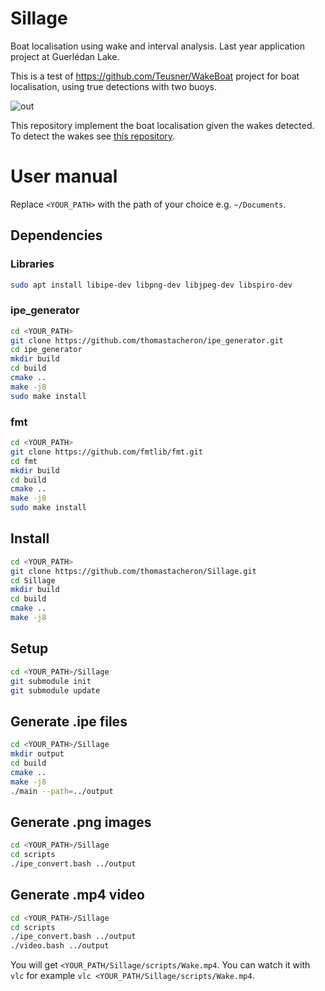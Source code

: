 # Sillage
Boat localisation using wake and interval analysis. Last year application project at Guerlédan Lake.

This is a test of https://github.com/Teusner/WakeBoat project for boat localisation, using true detections with two buoys.

![out](https://user-images.githubusercontent.com/114411509/218680032-6cc96afe-0677-40e0-886c-70fd600703ae.gif)

This repository implement the boat localisation given the wakes detected. To detect the wakes see [this repository](https://github.com/Pazu35/sillage).
# User manual

Replace ```<YOUR_PATH>``` with the path of your choice e.g. ```~/Documents```.

## Dependencies

### Libraries
```bash
sudo apt install libipe-dev libpng-dev libjpeg-dev libspiro-dev
```

### ipe_generator
```bash
cd <YOUR_PATH>
git clone https://github.com/thomastacheron/ipe_generator.git
cd ipe_generator
mkdir build
cd build
cmake ..
make -j8
sudo make install
```

### fmt
```bash
cd <YOUR_PATH>
git clone https://github.com/fmtlib/fmt.git
cd fmt
mkdir build
cd build
cmake ..
make -j8
sudo make install
```

## Install

```bash
cd <YOUR_PATH>
git clone https://github.com/thomastacheron/Sillage.git
cd Sillage
mkdir build
cd build
cmake ..
make -j8
```

## Setup

```bash
cd <YOUR_PATH>/Sillage
git submodule init
git submodule update
```

## Generate .ipe files
```bash
cd <YOUR_PATH>/Sillage
mkdir output
cd build
cmake ..
make -j8
./main --path=../output
```

## Generate .png images
```bash
cd <YOUR_PATH>/Sillage
cd scripts
./ipe_convert.bash ../output
```

## Generate .mp4 video
```bash
cd <YOUR_PATH>/Sillage
cd scripts
./ipe_convert.bash ../output
./video.bash ../output
```

You will get ```<YOUR_PATH/Sillage/scripts/Wake.mp4```.
You can watch it with ```vlc``` for example ```vlc <YOUR_PATH/Sillage/scripts/Wake.mp4```.
